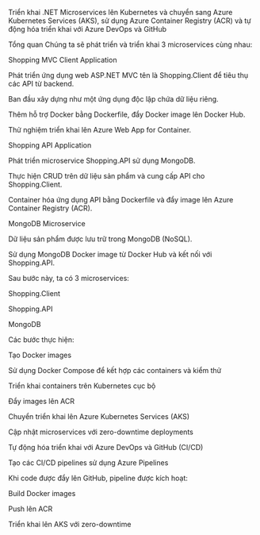 Triển khai .NET Microservices lên Kubernetes và chuyển sang Azure Kubernetes Services (AKS), sử dụng Azure Container Registry (ACR) và tự động hóa triển khai với Azure DevOps và GitHub

Tổng quan
Chúng ta sẽ phát triển và triển khai 3 microservices cùng nhau:

Shopping MVC Client Application

Phát triển ứng dụng web ASP.NET MVC tên là Shopping.Client để tiêu thụ các API từ backend.

Ban đầu xây dựng như một ứng dụng độc lập chứa dữ liệu riêng.

Thêm hỗ trợ Docker bằng Dockerfile, đẩy Docker image lên Docker Hub.

Thử nghiệm triển khai lên Azure Web App for Container.

Shopping API Application

Phát triển microservice Shopping.API sử dụng MongoDB.

Thực hiện CRUD trên dữ liệu sản phẩm và cung cấp API cho Shopping.Client.

Container hóa ứng dụng API bằng Dockerfile và đẩy image lên Azure Container Registry (ACR).

MongoDB Microservice

Dữ liệu sản phẩm được lưu trữ trong MongoDB (NoSQL).

Sử dụng MongoDB Docker image từ Docker Hub và kết nối với Shopping.API.

Sau bước này, ta có 3 microservices:

Shopping.Client

Shopping.API

MongoDB

Các bước thực hiện:

Tạo Docker images

Sử dụng Docker Compose để kết hợp các containers và kiểm thử

Triển khai containers trên Kubernetes cục bộ

Đẩy images lên ACR

Chuyển triển khai lên Azure Kubernetes Services (AKS)

Cập nhật microservices với zero-downtime deployments

Tự động hóa triển khai với Azure DevOps và GitHub (CI/CD)

Tạo các CI/CD pipelines sử dụng Azure Pipelines

Khi code được đẩy lên GitHub, pipeline được kích hoạt:

Build Docker images

Push lên ACR

Triển khai lên AKS với zero-downtime
